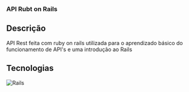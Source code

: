 ### API Rubt on Rails

## Descrição
API Rest feita com ruby on rails utilizada para o aprendizado básico do funcionamento de API's e uma introdução ao Rails

## Tecnologias
![Rails](https://img.shields.io/badge/Ruby_on_Rails-CC0000?style=for-the-badge&logo=ruby-on-rails&logoColor=white)&nbsp;
